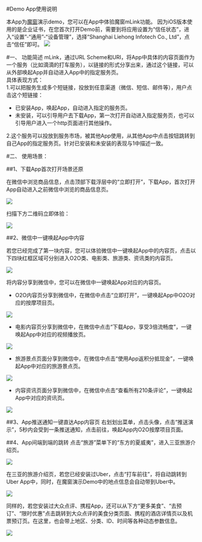 #Demo App使用说明

本App为[魔窗](http://www.magicwindow.cn)演示demo，您可以在App中体验魔窗mLink功能。
因为iOS版本使用的是企业证书，在您首次打开Demo前，需要到将应用设置为“信任状态”，进入“设置”-“通用”-“设备管理”，选择“Shanghai Liehong Infotech Co., Ltd”，点击“信任”即可。
![](images/pic0.PNG)

#一、	功能简述
mLink，通过URL Scheme和URI，将App中具体的内容页面作为一个服务（比如滴滴的打车服务），以链接的形式分享出来，通过这个链接，可以从外部唤起App并自动进入App中的指定服务页。<br>
具体表现方式：<br>
1.可以把服务生成多个短链接，投放到任意渠道（微信、短信、邮件等），用户点击这个短链接：
* 已安装App，唤起App，自动进入指定的服务页。* 未安装，可以引导用户去下载App，第一次打开自动进入指定服务页，也可以引导用户进入一个http页面进行其他操作。
2.这个服务可以投放到服务市场，被其他App使用，从其他App中点击按钮跳转到自己App的指定服务页。针对已安装和未安装的表现与1中描述一致。#二、	使用场景：
##1、下载App首次打开场景还原
在微信中浏览商品信息，点击顶部下载浮层中的“立即打开”，下载App，首次打开App自动进入之前微信中浏览的商品信息页。
![](images/pic1.png)
扫描下方二维码立即体验：
![](ios_demo.png)
##2、微信中一键唤起App中内容
若您已经完成了第一块内容，您可以体验微信中一键唤起App中的内容页，点击以下四块红框区域可分别进入O2O类、电影类、旅游类、资讯类的内容页。
![](images/pic3.png)
将内容分享到微信中，您可以在微信中一键唤起App对应的内容页。
* O2O内容页分享到微信中，在微信中点击“立即打开”，一键唤起App中O2O对应的按摩项目页。
![](images/pic4.png)

* 电影内容页分享到微信中，在微信中点击“下载App，享受3倍流畅度”，一键唤起App中对应的视频播放页。

![](images/pic5.png)

* 旅游景点页面分享到微信中，在微信中点击“使用App返积分抵现金”，一键唤起App中对应的旅游景点页。

![](images/pic6.png)

* 内容资讯页面分享到微信中，在微信中点击“查看所有210条评论”，一键唤起App中对应的资讯页。

![](images/pic7.png)

##3、App推送通知一键直达App内容页
右划划出菜单，点击头像，点击“推送演示”，5秒内会受到一条推送通知，点击前往，唤起App内O2O按摩项目页面。

##4、App间端到端的跳转
点击“旅游”菜单下的“东方的夏威夷”，进入三亚旅游介绍页。

![](images/pic8.png)

在三亚的旅游介绍页，若您已经安装过Uber，点击“打车前往”，将自动跳转到Uber App中，同时，在魔窗演示Demo中的地点信息会自动带到Uber中。

![](images/pic9.png)

同样的，若您安装过大众点评、携程App，还可以从下方“更多美食”、“去预订”、“限时优惠”点击跳转到大众点评的美食分类页面、携程的酒店详情页以及机票预订页。在这里，也会带上地区、分类、ID、时间等各种动态参数信息。

![](images/pic10.png)
